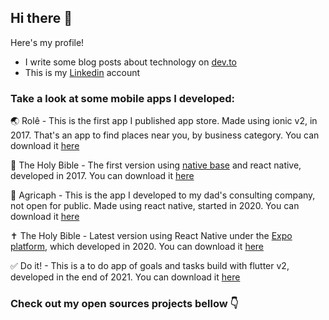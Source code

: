 ## Hi there 👋

Here's my profile!

- I write some blog posts about technology on [dev.to](https://dev.to/stanley)
- This is my [Linkedin](https://www.linkedin.com/in/stanley-gomes) account

### Take a look at some mobile apps I developed:

🌏 Rolê - This is the first app I published app store. Made using ionic v2, in 2017. That's an app to find places near you, by business category. You can download it [here](https://play.google.com/store/apps/details?id=com.ionicframework.keru847801)

🙏 The Holy Bible - The first version using [native base](https://nativebase.io) and react native, developed in 2017. You can download it [here](https://play.google.com/store/apps/details?id=com.stanley.theholybible)

🌿 Agricaph - This is the app I developed to my dad's consulting company, not open for public. Made using react native, started in 2020. You can download it [here](https://play.google.com/store/apps/details?id=com.agricaph.app)

✝️ The Holy Bible - Latest version using React Native under the [Expo platform](https://expo.dev/), which developed in 2020. You can download it [here](https://play.google.com/store/apps/details?id=com.abibliasagrada.app)

✅ Do it! - This is a to do app of goals and tasks build with flutter v2, developed in the end of 2021. You can download it [here](https://play.google.com/store/apps/details?id=com.stanley.doit)

### Check out my open sources projects bellow 👇
